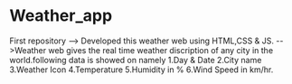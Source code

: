 # Weather_app
First repository
--> Developed this weather web using HTML,CSS & JS.
-->Weather web gives the real time weather discription of any city in the world.following data is showed on namely
  1.Day & Date
  2.City name
  3.Weather Icon
  4.Temperature
  5.Humidity in %
  6.Wind Speed in km/hr.
